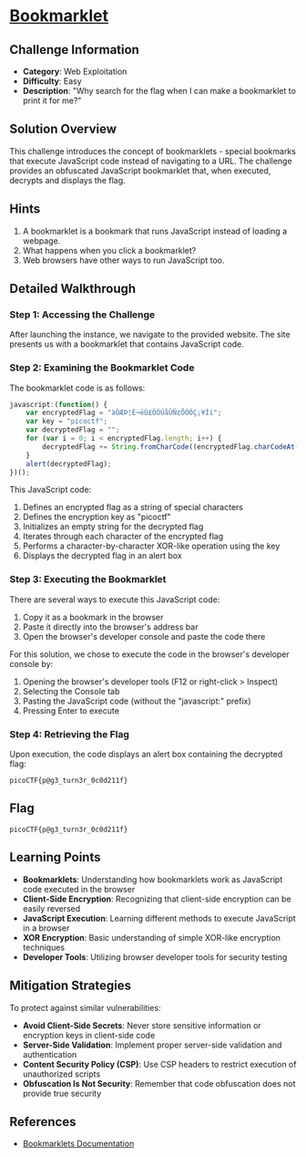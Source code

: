 # [Bookmarklet](https://play.picoctf.org/practice/challenge/406)

## Challenge Information

- **Category**: Web Exploitation
- **Difficulty**: Easy
- **Description**: "Why search for the flag when I can make a bookmarklet to print it for me?"

## Solution Overview

This challenge introduces the concept of bookmarklets - special bookmarks that execute JavaScript code instead of navigating to a URL. The challenge provides an obfuscated JavaScript bookmarklet that, when executed, decrypts and displays the flag.

## Hints

1. A bookmarklet is a bookmark that runs JavaScript instead of loading a webpage.
2. What happens when you click a bookmarklet?
3. Web browsers have other ways to run JavaScript too.

## Detailed Walkthrough

### Step 1: Accessing the Challenge

After launching the instance, we navigate to the provided website. The site presents us with a bookmarklet that contains JavaScript code.

### Step 2: Examining the Bookmarklet Code

The bookmarklet code is as follows:

```javascript
javascript:(function() {
    var encryptedFlag = "àÒÆÞ¦È¬ëÙ£ÖÓÚåÛÑ¢ÕÓÓÇ¡¥Ìí";
    var key = "picoctf";
    var decryptedFlag = "";
    for (var i = 0; i < encryptedFlag.length; i++) {
        decryptedFlag += String.fromCharCode((encryptedFlag.charCodeAt(i) - key.charCodeAt(i % key.length) + 256) % 256);
    }
    alert(decryptedFlag);
})();
```

This JavaScript code:
1. Defines an encrypted flag as a string of special characters
2. Defines the encryption key as "picoctf"
3. Initializes an empty string for the decrypted flag
4. Iterates through each character of the encrypted flag
5. Performs a character-by-character XOR-like operation using the key
6. Displays the decrypted flag in an alert box

### Step 3: Executing the Bookmarklet

There are several ways to execute this JavaScript code:

1. Copy it as a bookmark in the browser
2. Paste it directly into the browser's address bar
3. Open the browser's developer console and paste the code there

For this solution, we chose to execute the code in the browser's developer console by:
1. Opening the browser's developer tools (F12 or right-click > Inspect)
2. Selecting the Console tab
3. Pasting the JavaScript code (without the "javascript:" prefix)
4. Pressing Enter to execute

### Step 4: Retrieving the Flag

Upon execution, the code displays an alert box containing the decrypted flag:

```
picoCTF{p@g3_turn3r_0c0d211f}
```

## Flag

```
picoCTF{p@g3_turn3r_0c0d211f}
```

## Learning Points

- **Bookmarklets**: Understanding how bookmarklets work as JavaScript code executed in the browser
- **Client-Side Encryption**: Recognizing that client-side encryption can be easily reversed
- **JavaScript Execution**: Learning different methods to execute JavaScript in a browser
- **XOR Encryption**: Basic understanding of simple XOR-like encryption techniques
- **Developer Tools**: Utilizing browser developer tools for security testing

## Mitigation Strategies

To protect against similar vulnerabilities:
- **Avoid Client-Side Secrets**: Never store sensitive information or encryption keys in client-side code
- **Server-Side Validation**: Implement proper server-side validation and authentication
- **Content Security Policy (CSP)**: Use CSP headers to restrict execution of unauthorized scripts
- **Obfuscation Is Not Security**: Remember that code obfuscation does not provide true security

## References

- [Bookmarklets Documentation](https://en.wikipedia.org/wiki/Bookmarklet)
